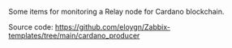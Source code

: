 Some items for monitoring a Relay node for Cardano blockchain.

Source code: https://github.com/eloygn/Zabbix-templates/tree/main/cardano_producer
